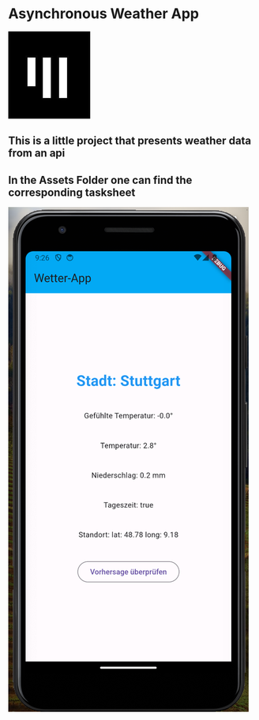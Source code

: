 # Asynchronous Weather App

![logo_app_akademie](assets/md_assets/app_akademie_logo.png)

## This is a little project that presents weather data from an api

## In the Assets Folder one can find the corresponding tasksheet

![screenshot_presentation](assets/md_assets/screenshot_presentation.png)

